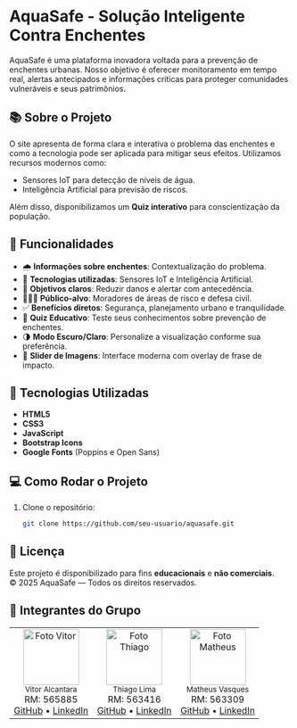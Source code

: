 # AquaSafe - Solução Inteligente Contra Enchentes

AquaSafe é uma plataforma inovadora voltada para a prevenção de enchentes urbanas. Nosso objetivo é oferecer monitoramento em tempo real, alertas antecipados e informações críticas para proteger comunidades vulneráveis e seus patrimônios.

## 📚 Sobre o Projeto

O site apresenta de forma clara e interativa o problema das enchentes e como a tecnologia pode ser aplicada para mitigar seus efeitos. Utilizamos recursos modernos como:

- Sensores IoT para detecção de níveis de água.
- Inteligência Artificial para previsão de riscos.

Além disso, disponibilizamos um **Quiz interativo** para conscientização da população.

## 🎯 Funcionalidades

- 🌧️ **Informações sobre enchentes**: Contextualização do problema.
- 📡 **Tecnologias utilizadas**: Sensores IoT e Inteligência Artificial.
- 🎯 **Objetivos claros**: Reduzir danos e alertar com antecedência.
- 🧑‍🤝‍🧑 **Público-alvo**: Moradores de áreas de risco e defesa civil.
- ✅ **Benefícios diretos**: Segurança, planejamento urbano e tranquilidade.
- 📝 **Quiz Educativo**: Teste seus conhecimentos sobre prevenção de enchentes.
- 🌗 **Modo Escuro/Claro**: Personalize a visualização conforme sua preferência.
- 🎡 **Slider de Imagens**: Interface moderna com overlay de frase de impacto.

## 🚀 Tecnologias Utilizadas

- **HTML5**
- **CSS3**
- **JavaScript**
- **Bootstrap Icons**
- **Google Fonts** (Poppins e Open Sans)

## 💻 Como Rodar o Projeto
1. Clone o repositório:
   ```bash
   git clone https://github.com/seu-usuario/aquasafe.git

## 📄 Licença
Este projeto é disponibilizado para fins **educacionais** e **não comerciais**. <br>
© 2025 AquaSafe — Todos os direitos reservados.

## 👥 Integrantes do Grupo
<table>
  <tr>
    <td align="center">
      <img src="./src/assets/images/Vitor.png" width="100px;" alt="Foto Vitor"/>
      <br>
      <sub>Vitor Alcantara</sub>
      <br>
      RM: 565885
      <br><a href="https://github.com/VitorAlcantara-tech" target="_blank">GitHub</a>
      • <a href="https://www.linkedin.com/in/vitor-alcantara" target="_blank">LinkedIn</a>
    </td>
    
  <td align="center">
      <img src="./src/assets/images/Thiago.png" width="100px;" alt="Foto Thiago"/>
      <br>
      <sub>Thiago Lima</sub>
      <br>
      RM: 563416
      <br><a href="https://github.com/thiagolima-tech" target="_blank">GitHub</a>
      • <a href="https://www.linkedin.com/in/thiago-lima-cavalcanti-8446bb317/" target="_blank">LinkedIn</a>
    </td>
    
  <td align="center">
      <img src="./src/assets/images/Matheus.png" width="100px;" alt="Foto Matheus"/>
      <br>
      <sub>Matheus Vasques</sub>
      <br>
      RM: 563309
      <br><a href="https://github.com/maatvasques" target="_blank">GitHub</a>
      • <a href="https://www.linkedin.com/in/matheus-vasques-santos-21a187357/">LinkedIn</a>
    </td>

    
